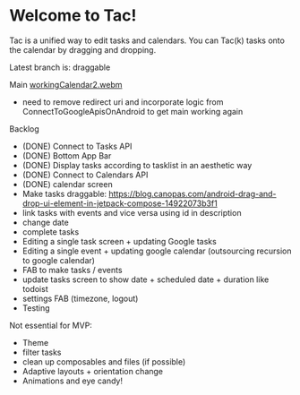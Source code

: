 # Welcome to Tac!

Tac is a unified way to edit tasks and calendars. You can Tac(k) tasks onto the calendar by dragging and dropping.

Latest branch is: draggable

Main
[workingCalendar2.webm](https://user-images.githubusercontent.com/98223838/217734241-49aa3a14-2f81-4c42-a049-87a7be446f89.webm)
- need to remove redirect uri and incorporate logic from ConnectToGoogleApisOnAndroid to get main working again

Backlog
- (DONE) Connect to Tasks API
- (DONE) Bottom App Bar
- (DONE) Display tasks according to tasklist in an aesthetic way 
- (DONE) Connect to Calendars API 
- (DONE) calendar screen
- Make tasks draggable: https://blog.canopas.com/android-drag-and-drop-ui-element-in-jetpack-compose-14922073b3f1
- link tasks with events and vice versa using id in description 
- change date
- complete tasks
- Editing a single task screen + updating Google tasks
- Editing a single event + updating google calendar (outsourcing recursion to google calendar) 
- FAB to make tasks / events
- update tasks screen to show date + scheduled date + duration like todoist
- settings FAB (timezone, logout)
- Testing

Not essential for MVP: 
- Theme
- filter tasks
- clean up composables and files (if possible)
- Adaptive layouts + orientation change 
- Animations and eye candy!
